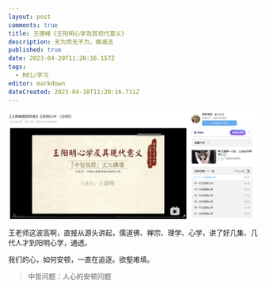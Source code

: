 ```yaml
---
layout: post
comments: true
title: 王德峰《王阳明心学及其现代意义》
description: 无为而无不为，做减法
published: true
date: 2023-04-20T11:20:16.157Z
tags:
  - R01/学习
editor: markdown
dateCreated: 2023-04-10T11:20:16.711Z
---
```


![](assets/wym.png)


王老师这波高啊，直接从源头讲起，儒道佛、禅宗、理学、心学，讲了好几集、几代人才到阳明心学，通透。

我们的心，如何安顿，一直在追逐。欲壑难填。
> 中哲问题：人心的安顿问题

